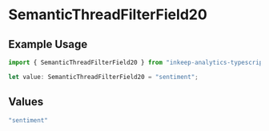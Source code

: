 # SemanticThreadFilterField20

## Example Usage

```typescript
import { SemanticThreadFilterField20 } from "inkeep-analytics-typescript/models/components";

let value: SemanticThreadFilterField20 = "sentiment";
```

## Values

```typescript
"sentiment"
```